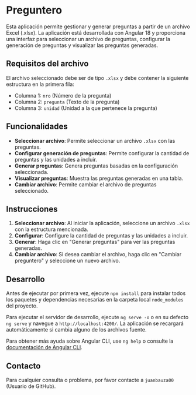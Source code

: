 # Preguntero

Esta aplicación permite gestionar y generar preguntas a partir de un archivo Excel (.xlsx). La aplicación está desarrollada con Angular 18 y proporciona una interfaz para seleccionar un archivo de preguntas, configurar la generación de preguntas y visualizar las preguntas generadas.

## Requisitos del archivo

El archivo seleccionado debe ser de tipo `.xlsx` y debe contener la siguiente estructura en la primera fila:

- Columna 1: `nro` (Número de la pregunta)
- Columna 2: `pregunta` (Texto de la pregunta)
- Columna 3: `unidad` (Unidad a la que pertenece la pregunta)

## Funcionalidades

- **Seleccionar archivo**: Permite seleccionar un archivo `.xlsx` con las preguntas.
- **Configurar generación de preguntas**: Permite configurar la cantidad de preguntas y las unidades a incluir.
- **Generar preguntas**: Genera preguntas basadas en la configuración seleccionada.
- **Visualizar preguntas**: Muestra las preguntas generadas en una tabla.
- **Cambiar archivo**: Permite cambiar el archivo de preguntas seleccionado.

## Instrucciones

1. **Seleccionar archivo**: Al iniciar la aplicación, seleccione un archivo `.xlsx` con la estructura mencionada.
2. **Configurar**: Configure la cantidad de preguntas y las unidades a incluir.
3. **Generar**: Haga clic en "Generar preguntas" para ver las preguntas generadas.
4. **Cambiar archivo**: Si desea cambiar el archivo, haga clic en "Cambiar preguntero" y seleccione un nuevo archivo.

## Desarrollo
Antes de ejecutar por primera vez, ejecute `npm install` para instalar todos los paquetes y dependencias necesarias en la carpeta local `node_modules` del proyecto.

Para ejecutar el servidor de desarrollo, ejecute `ng serve -o` o en su defecto `ng serve` y navegue a `http://localhost:4200/`. La aplicación se recargará automáticamente si cambia alguno de los archivos fuente.

Para obtener más ayuda sobre Angular CLI, use `ng help` o consulte la [documentación de Angular CLI](https://angular.dev/tools/cli).

## Contacto

Para cualquier consulta o problema, por favor contacte a `juanbauza00` (Usuario de GitHub).
